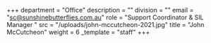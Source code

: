 +++
department = "Office"
description = ""
division = ""
email = "sc@sunshinebutterflies.com.au"
role = "Support Coordinator & SIL Manager "
src = "/uploads/john-mccutcheon-2021.jpg"
title = "John McCutcheon"
weight = 6
_template = "staff"
+++

